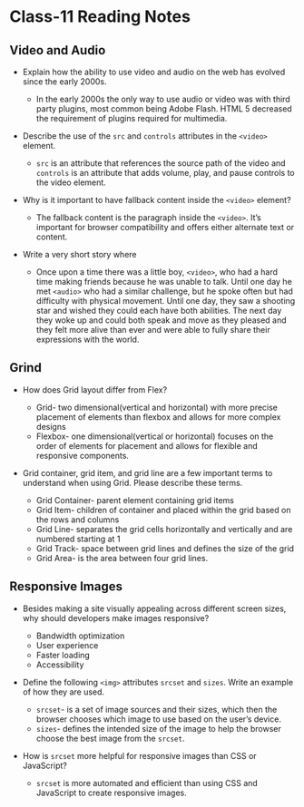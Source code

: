 # Class-11 Reading Notes

## Video and Audio

- Explain how the ability to use video and audio on the web has evolved since the early 2000s.

  - In the early 2000s the only way to use audio or video was with third party plugins, most common being Adobe Flash. HTML 5 decreased the requirement of plugins required for multimedia.<br>

- Describe the use of the `src` and `controls` attributes in the `<video>` element.

  - `src` is an attribute that references the source path of the video and  `controls` is an attribute that adds volume, play, and pause controls to the video element.<br>

- Why is it important to have fallback content inside the `<video>` element?

  - The fallback content is the paragraph inside the `<video>`. It’s important for browser compatibility and offers either alternate text or content.<br>


- Write a very short story where <audio> and <video> are characters.
  - Once upon a time there was a little boy, `<video>`, who had a hard time making friends because he was unable to talk. Until one day he met `<audio>` who had a similar challenge, but he spoke often but had difficulty with physical movement. Until one day, they saw a shooting star and wished they could each have both abilities. The next day they woke up and could both speak and move as they pleased and they felt more alive than ever and were able to fully share their expressions with the world.


## Grind

- How does Grid layout differ from Flex?

  - Grid- two dimensional(vertical and horizontal) with more precise placement of elements than flexbox and allows for more complex designs
  - Flexbox- one dimensional(vertical or horizontal) focuses on the order of elements for placement and allows for flexible and responsive components. 

- Grid container, grid item, and grid line are a few important terms to understand when using Grid. Please describe these terms.

  - Grid Container- parent element containing grid items
  - Grid Item- children of container and placed within the grid based on the rows and columns
  - Grid Line- separates the grid cells horizontally and vertically and are numbered starting at 1
  - Grid Track- space between grid lines and defines the size of the grid
  - Grid Area- is the area between four grid lines.


## Responsive Images

- Besides making a site visually appealing across different screen sizes, why should developers make images responsive?

  - Bandwidth optimization
  - User experience
  - Faster loading
  - Accessibility


- Define the following `<img>` attributes `srcset` and `sizes`. Write an example of how they are used.

  - `srcset`- is a set of image sources and their sizes, which then the browser chooses which image to use based on the user’s device.
  - `sizes`- defines the intended size of the image to help the browser choose the best image from the `srcset`.

- How is `srcset` more helpful for responsive images than CSS or JavaScript?

  - `srcset` is more automated and efficient than using CSS and JavaScript to create responsive images.
